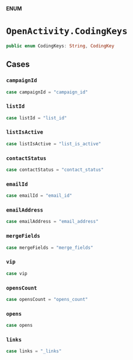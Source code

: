 **ENUM**

# `OpenActivity.CodingKeys`

```swift
public enum CodingKeys: String, CodingKey
```

## Cases
### `campaignId`

```swift
case campaignId = "campaign_id"
```

### `listId`

```swift
case listId = "list_id"
```

### `listIsActive`

```swift
case listIsActive = "list_is_active"
```

### `contactStatus`

```swift
case contactStatus = "contact_status"
```

### `emailId`

```swift
case emailId = "email_id"
```

### `emailAddress`

```swift
case emailAddress = "email_address"
```

### `mergeFields`

```swift
case mergeFields = "merge_fields"
```

### `vip`

```swift
case vip
```

### `opensCount`

```swift
case opensCount = "opens_count"
```

### `opens`

```swift
case opens
```

### `links`

```swift
case links = "_links"
```
